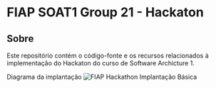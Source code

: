 # FIAP SOAT1 Group 21 - Hackaton
## Sobre
Este repositório contém o código-fonte e os recursos relacionados à implementação do Hackaton do curso de Software Archicture 1.

Diagrama da implantação
![FIAP Hackathon Implantação Básica](https://github.com/fiap-postech-soat1-group21-hackaton/.github/assets/83218983/2c732c2c-af86-4bf0-a8ca-3fad5ce46c9a)
